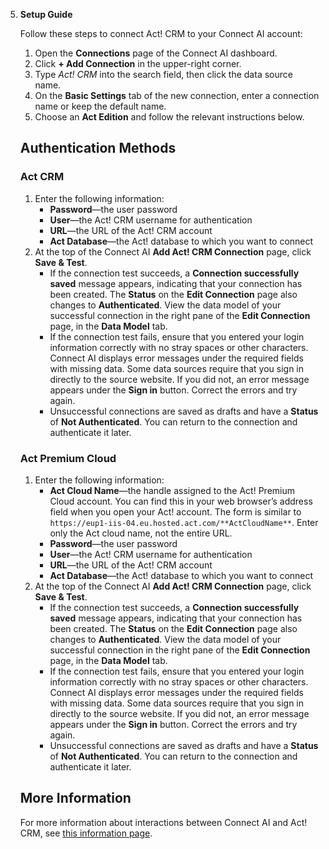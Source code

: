 5. **Setup Guide**

   Follow these steps to connect Act! CRM to your Connect AI account:
   1. Open the **Connections** page of the Connect AI dashboard.
   2. Click **\+ Add Connection** in the upper-right corner.
   3. Type _Act! CRM_ into the search field, then click the data source name.
   4. On the **Basic Settings** tab of the new connection, enter a connection name or keep the default name.
   5. Choose an **Act Edition** and follow the relevant instructions below.

   ## **Authentication Methods**

   ### **Act CRM**
   1. Enter the following information:
      - **Password**—the user password
      - **User**—the Act! CRM username for authentication
      - **URL**—the URL of the Act! CRM account
      - **Act Database**—the Act! database to which you want to connect
   2. At the top of the Connect AI **Add Act! CRM Connection** page, click **Save & Test**.
      - If the connection test succeeds, a **Connection successfully saved** message appears, indicating that your connection has been created. The **Status** on the **Edit Connection** page also changes to **Authenticated**. View the data model of your successful connection in the right pane of the **Edit Connection** page, in the **Data Model** tab.
      - If the connection test fails, ensure that you entered your login information correctly with no stray spaces or other characters. Connect AI displays error messages under the required fields with missing data. Some data sources require that you sign in directly to the source website. If you did not, an error message appears under the **Sign in** button. Correct the errors and try again.
      - Unsuccessful connections are saved as drafts and have a **Status** of **Not Authenticated**. You can return to the connection and authenticate it later.

   ### **Act Premium Cloud**
   1. Enter the following information:
      - **Act Cloud Name**—the handle assigned to the Act! Premium Cloud account. You can find this in your web browser’s address field when you open your Act! account. The form is similar to `https://eup1-iis-04.eu.hosted.act.com/**ActCloudName**`. Enter only the Act cloud name, not the entire URL.
      - **Password**—the user password
      - **User**—the Act! CRM username for authentication
      - **URL**—the URL of the Act! CRM account
      - **Act Database**—the Act! database to which you want to connect
   2. At the top of the Connect AI **Add Act! CRM Connection** page, click **Save & Test**.
      - If the connection test succeeds, a **Connection successfully saved** message appears, indicating that your connection has been created. The **Status** on the **Edit Connection** page also changes to **Authenticated**. View the data model of your successful connection in the right pane of the **Edit Connection** page, in the **Data Model** tab.
      - If the connection test fails, ensure that you entered your login information correctly with no stray spaces or other characters. Connect AI displays error messages under the required fields with missing data. Some data sources require that you sign in directly to the source website. If you did not, an error message appears under the **Sign in** button. Correct the errors and try again.
      - Unsuccessful connections are saved as drafts and have a **Status** of **Not Authenticated**. You can return to the connection and authenticate it later.

   ## **More Information**

   For more information about interactions between Connect AI and Act! CRM, see [this information page](https://cdn.cdata.com/help/FTK/cloud/default.htm#default).